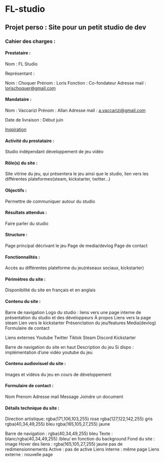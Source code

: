 # FL-studio

## Projet perso : Site pour un petit studio de dev

### Cahier des charges :

#### Prestataire : 

Nom : FL Studio

Représentant :

Nom : Choquer
Prénom : Loris
Fonction : Co-fondateur
Adresse mail : lorischoquer@gmail.com


#### Mandataire : 

Nom : Vaccarizi
Prénom : Allan
Adresse mail : a.vaccarizi@gmail.com


Date de livraison : Début juin

[Inspiration](https://rollinrascal.com/)

#### Activité du prestataire :
Studio indépendant développement de jeu vidéo

#### Rôle(s) du site :
Site vitrine du jeu, qui présentera le jeu ainsi que le studio, lien vers les différentes plateformes(steam, kickstarter, twitter…)

#### Objectifs :
Permettre de communiquer autour du studio

#### Résultats attendus :
Faire parler du studio

#### Structure : 
Page principal décrivant le jeu
Page de media/devlog
Page de contact

#### Fonctionnalités :
Accès au différentes plateforme du jeu(réseaux sociaux, kickstarter)

#### Périmètres du site :
Disponibilité du site en français et en anglais 


#### Contenu du site :
Barre de navigation
Logo du studio : liens vers une page interne de présentation du studio et des développeurs
À propos
Liens vers la page steam
Lien vers le kickstarter
Présenctation du jeu/features
Media(devlog)
Formulaire de contact

Liens externes
Youtube
Twitter
Tiktok
Steam
Discord
Kickstarter

Barre de navigation du site en haut 
Description du jeu
Si dispo : implémentation d’une vidéo youtube du jeu


#### Contenu audiovisuel du site :
Images et vidéos du jeu en cours de développement

#### Formulaire de contact : 
Nom 
Prenom
Adresse mail
Message
Joindre un document

#### Détails technique du site :
Direction artistique:
rgba(171,106,103,255) rose
rgba(127,122,142,255) gris
rgba(40,34,49,255) bleu 
rgba(165,105,27,255) jaune

Barre de navigation : rgba(40,34,49,255) bleu
Texte : blanc/rgba(40,34,49,255) /bleu/ en fonction du background
Fond du site : image
Hover des liens : rgba(165,105,27,255) jaune pas de redimensionnements
Active : pas de active
Liens interne : même page
Liens externe : nouvelle page
